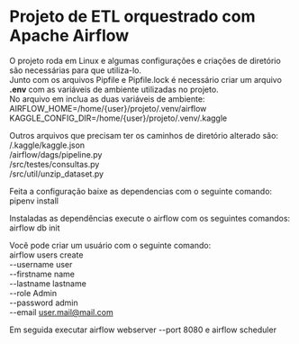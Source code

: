 # Projeto de ETL orquestrado com Apache Airflow  

O projeto roda em Linux e algumas configurações e criações de diretório são necessárias para que utiliza-lo.  
Junto com os arquivos Pipfile e Pipfile.lock é necessário criar um arquivo **.env** com as variáveis de ambiente utilizadas no projeto.  
No arquivo em inclua as duas variáveis de ambiente:  
AIRFLOW_HOME=/home/{user}/projeto/.venv/airflow  
KAGGLE_CONFIG_DIR=/home/{user}/projeto/.venv/.kaggle

Outros arquivos que precisam ter os caminhos de diretório alterado são:  
/.kaggle/kaggle.json  
/airflow/dags/pipeline.py  
/src/testes/consultas.py  
/src/util/unzip_dataset.py  

Feita a configuração baixe as dependencias com o seguinte comando:  
pipenv install

Instaladas as dependências execute o airflow com os seguintes comandos:  
airflow db init

Você pode criar um usuário com o seguinte comando:  
airflow users create \
    --username user \
    --firstname name \
    --lastname lastname \
    --role Admin \
    --password admin \
    --email user.mail@mail.com
    
Em seguida executar airflow webserver --port 8080 e airflow scheduler

